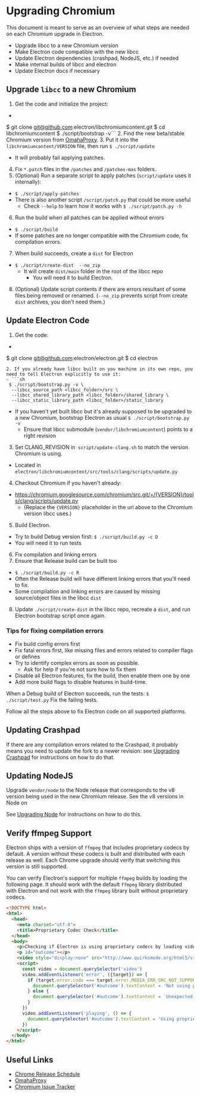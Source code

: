 # Upgrading Chromium

This document is meant to serve as an overview of what steps are needed
on each Chromium upgrade in Electron.

- Upgrade libcc to a new Chromium version
- Make Electron code compatible with the new libcc
- Update Electron dependencies (crashpad, NodeJS, etc.) if needed
- Make internal builds of libcc and electron
- Update Electron docs if necessary


## Upgrade `libcc` to a new Chromium

1. Get the code and initialize the project:
  - ```sh
  $ git clone git@github.com:electron/libchromiumcontent.git
  $ cd libchromiumcontent
  $ ./script/bootstrap -v```
2. Find the new beta/stable Chromium version from [OmahaProxy](https://omahaproxy.appspot.com/).
3. Put it into the `libchromiumcontent/VERSION` file, then run `$ ./script/update`
  - It will probably fail applying patches.
4. Fix `*.patch` files in the `/patches` and `/patches-mas` folders.
5. (Optional) Run a separate script to apply patches (`script/update` uses it internally):
  - `$ ./script/apply-patches`
  - There is also another script `/script/patch.py` that could be more useful
    - Check `--help` to learn how it works with `$ ./script/patch.py -h`
6. Run the build when all patches can be applied without errors
  - `$ ./script/build`
  - If some patches are no longer compatible with the Chromium code, fix compilation errors.
7. When build succeeds, create a `dist` for Electron
  - `$ ./script/create-dist  --no_zip`
    - It will create `dist/main` folder in the root of the libcc repo
      - You will need it to build Electron.
8. (Optional) Update script contents if there are errors resultant of some files being removed or renamed. (`--no_zip` prevents script from create `dist` archives, you don't need them.)


## Update Electron Code

1. Get the code:
  - ```sh
  $ git clone git@github.com:electron/electron.git
  $ cd electron
  ```
2. If you already have libcc built on you machine in its own repo, you need to tell Electron explicitly to use it:
  - ```sh
   $ ./script/bootstrap.py -v \
  	--libcc_source_path <libcc_folder>/src \
  	--libcc_shared_library_path <libcc_folder>/shared_library \
  	--libcc_static_library_path <libcc_folder>/static_library
   ```
- If you haven't yet built libcc but it's already supposed to be upgraded to a new Chromium, bootstrap Electron as usual
    `$ ./script/bootstrap.py -v`
    - Ensure that libcc submodule (`vendor/libchromiumcontent`) points to a right revision

3. Set CLANG_REVISION in` script/update-clang.sh` to match the version Chromium is using.
  - Located in `electron/libchromiumcontent/src/tools/clang/scripts/update.py`

4. Checkout Chromium if you haven't already:
  - https://chromium.googlesource.com/chromium/src.git/+/{VERSION}/tools/clang/scripts/update.py
    - (Replace the `{VERSION}` placeholder in the url above to the Chromium version libcc uses.)
5. Build Electron.
  - Try to build Debug version first: `$ ./script/build.py -c D`
  - You will need it to run tests
6. Fix compilation and linking errors
7. Ensure that Release build can be built too
  - `$ ./script/build.py -c R`
  - Often the Release build will have different linking errors that you'll need to fix.
  - Some compilation and linking errors are caused by missing source/object files in the libcc `dist`
8. Update `./script/create-dist` in the libcc repo, recreate a `dist`, and run Electron bootstrap script once again.

### Tips for fixing compilation errors
- Fix build config errors first
- Fix fatal errors first, like missing files and errors related to compiler flags or defines
- Try to identify complex errors as soon as possible.
  - Ask for help if you're not sure how to fix them
- Disable all Electron features, fix the build, then enable them one by one
- Add more build flags to disable features in build-time.

When a Debug build of Electron succeeds, run the tests:
`$ ./script/test.py`
Fix the failing tests.

Follow all the steps above to fix Electron code on all supported platforms.


## Updating Crashpad

If there are any compilation errors related to the Crashpad, it probably means you need to update the fork to a newer revision: see [Upgrading Crashpad](https://github.com/electron/electron/tree/master/docs/development/upgrading-crashpad.md) for instructions on how to do that.


## Updating NodeJS

Upgrade `vendor/node` to the Node release that corresponds to the v8 version being used in the new Chromium release. See the v8 versions in Node on

See [Upgrading Node](https://github.com/electron/electron/tree/master/docs/development/upgrading-node.md) for instructions on how to do this.

## Verify ffmpeg Support

Electron ships with a version of `ffmpeg` that includes proprietary codecs by default. A version without these codecs is built and distributed with each release as well. Each Chrome upgrade should verify that switching this version is still supported.

You can verify Electron's support for multiple `ffmpeg` builds by loading the following page. It should work with the default `ffmpeg` library distributed with Electron and not work with the `ffmpeg` library built without proprietary codecs.

```html
<!DOCTYPE html>
<html>
  <head>
    <meta charset="utf-8">
    <title>Proprietary Codec Check</title>
  </head>
  <body>
    <p>Checking if Electron is using proprietary codecs by loading video from http://www.quirksmode.org/html5/videos/big_buck_bunny.mp4</p>
    <p id="outcome"></p>
    <video style="display:none" src="http://www.quirksmode.org/html5/videos/big_buck_bunny.mp4" autoplay></video>
    <script>
      const video = document.querySelector('video')
      video.addEventListener('error', ({target}) => {
        if (target.error.code === target.error.MEDIA_ERR_SRC_NOT_SUPPORTED) {
          document.querySelector('#outcome').textContent = 'Not using proprietary codecs, video emitted source not supported error event.'
        } else {
          document.querySelector('#outcome').textContent = `Unexpected error: ${target.error.code}`
        }
      })
      video.addEventListener('playing', () => {
        document.querySelector('#outcome').textContent = 'Using proprietary codecs, video started playing.'
      })
    </script>
  </body>
</html>
```

## Useful Links

- [Chrome Release Schedule](https://www.chromium.org/developers/calendar)
- [OmahaProxy](http://omahaproxy.appspot.com)
- [Chromium Issue Tracker](https://bugs.chromium.org/p/chromium)
